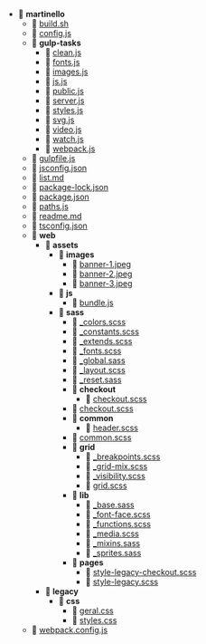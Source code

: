 - 📂 __martinello__
   - 📄 [build.sh](build.sh)
   - 📄 [config.js](config.js)
   - 📂 __gulp\-tasks__
     - 📄 [clean.js](gulp-tasks/clean.js)
     - 📄 [fonts.js](gulp-tasks/fonts.js)
     - 📄 [images.js](gulp-tasks/images.js)
     - 📄 [js.js](gulp-tasks/js.js)
     - 📄 [public.js](gulp-tasks/public.js)
     - 📄 [server.js](gulp-tasks/server.js)
     - 📄 [styles.js](gulp-tasks/styles.js)
     - 📄 [svg.js](gulp-tasks/svg.js)
     - 📄 [video.js](gulp-tasks/video.js)
     - 📄 [watch.js](gulp-tasks/watch.js)
     - 📄 [webpack.js](gulp-tasks/webpack.js)
   - 📄 [gulpfile.js](gulpfile.js)
   - 📄 [jsconfig.json](jsconfig.json)
   - 📄 [list.md](list.md)
   - 📄 [package\-lock.json](package-lock.json)
   - 📄 [package.json](package.json)
   - 📄 [paths.js](paths.js)
   - 📄 [readme.md](readme.md)
   - 📄 [tsconfig.json](tsconfig.json)
   - 📂 __web__
     - 📂 __assets__
       - 📂 __images__
         - 📄 [banner\-1.jpeg](web/assets/images/banner-1.jpeg)
         - 📄 [banner\-2.jpeg](web/assets/images/banner-2.jpeg)
         - 📄 [banner\-3.jpeg](web/assets/images/banner-3.jpeg)
       - 📂 __js__
         - 📄 [bundle.js](web/assets/js/bundle.js)
       - 📂 __sass__
         - 📄 [\_colors.scss](web/assets/sass/_colors.scss)
         - 📄 [\_constants.scss](web/assets/sass/_constants.scss)
         - 📄 [\_extends.scss](web/assets/sass/_extends.scss)
         - 📄 [\_fonts.scss](web/assets/sass/_fonts.scss)
         - 📄 [\_global.sass](web/assets/sass/_global.sass)
         - 📄 [\_layout.scss](web/assets/sass/_layout.scss)
         - 📄 [\_reset.sass](web/assets/sass/_reset.sass)
         - 📂 __checkout__
           - 📄 [checkout.scss](web/assets/sass/checkout/checkout.scss)
         - 📄 [checkout.scss](web/assets/sass/checkout.scss)
         - 📂 __common__
           - 📄 [header.scss](web/assets/sass/common/header.scss)
         - 📄 [common.scss](web/assets/sass/common.scss)
         - 📂 __grid__
           - 📄 [\_breakpoints.scss](web/assets/sass/grid/_breakpoints.scss)
           - 📄 [\_grid\-mix.scss](web/assets/sass/grid/_grid-mix.scss)
           - 📄 [\_visibility.scss](web/assets/sass/grid/_visibility.scss)
           - 📄 [grid.scss](web/assets/sass/grid/grid.scss)
         - 📂 __lib__
           - 📄 [\_base.sass](web/assets/sass/lib/_base.sass)
           - 📄 [\_font\-face.scss](web/assets/sass/lib/_font-face.scss)
           - 📄 [\_functions.scss](web/assets/sass/lib/_functions.scss)
           - 📄 [\_media.scss](web/assets/sass/lib/_media.scss)
           - 📄 [\_mixins.sass](web/assets/sass/lib/_mixins.sass)
           - 📄 [\_sprites.sass](web/assets/sass/lib/_sprites.sass)
         - 📂 __pages__
           - 📄 [style\-legacy\-checkout.scss](web/assets/sass/pages/style-legacy-checkout.scss)
           - 📄 [style\-legacy.scss](web/assets/sass/pages/style-legacy.scss)
     - 📂 __legacy__
       - 📂 __css__
         - 📄 [geral.css](web/legacy/css/geral.css)
         - 📄 [styles.css](web/legacy/css/styles.css)
   - 📄 [webpack.config.js](webpack.config.js)

